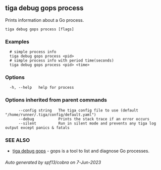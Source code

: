 ## tiga debug gops process

Prints information about a Go process.

```
tiga debug gops process [flags]
```

### Examples

```
  # simple process info
  tiga debug gops process <pid>
  # simple process info with period time(seconds)
  tiga debug gops process <pid> <time>
```

### Options

```
  -h, --help   help for process
```

### Options inherited from parent commands

```
      --config string   The tiga config file to use (default "/home/runner/.tiga/config/default.yaml")
      --debug           Prints the stack trace if an error occurs
      --silent          Run in silent mode and prevents any tiga log output except panics & fatals
```

### SEE ALSO

* [tiga debug gops](tiga_debug_gops.md)	 - gops is a tool to list and diagnose Go processes.

###### Auto generated by spf13/cobra on 7-Jun-2023
